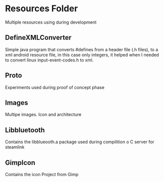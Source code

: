 # Resources Folder
Multiple resources using during development

## DefineXMLConverter
Simple java program that converts #defines from a header file (.h files), 
to a xml android resource file, in this case only integers, it helped when I needed to
convert linux input-event-codes.h to xml.

## Proto
Experiments used during proof of concept phase

## Images
Multipe images. Icon and architecture

## Libbluetooth
Contains the libblueooth.a package used during compilition o C server for steamlink

## GimpIcon
Contains the icon Project from Gimp